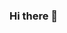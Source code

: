 ### Hi there 👋

<!--
**JaimeGSandoval/jaimegsandoval** is a ✨ _special_ ✨ repository because its `README.md` (this file) appears on your GitHub profile.

[![Jaime's github stats](https://github-readme-stats.vercel.app/api?username=jaimegsandoval)](https://github.com/anuraghazra/github-readme-stats)
Here are some ideas to get you started:

- 🔭 I’m currently working on ...
- 🌱 I’m currently learning ...
- 👯 I’m looking to collaborate on ...
- 🤔 I’m looking for help with ...
- 💬 Ask me about ...
- 📫 How to reach me: ...
- 😄 Pronouns: ...
- ⚡ Fun fact: ...
-->
